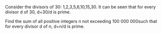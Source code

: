 

Consider the divisors of 30: 1,2,3,5,6,10,15,30.
It can be seen that for every divisor d of 30, d+30/d is prime.


Find the sum of all positive integers n not exceeding 100 000 000such that
for every divisor d of n, d+n/d is prime.

